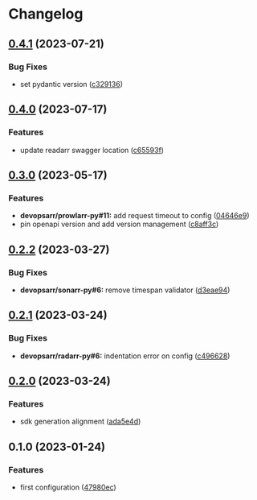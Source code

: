 # Changelog

## [0.4.1](https://github.com/devopsarr/readarr-py/compare/v0.4.0...v0.4.1) (2023-07-21)


### Bug Fixes

* set pydantic version ([c329136](https://github.com/devopsarr/readarr-py/commit/c3291365828914dbcb31fa0771acb25430b18b92))

## [0.4.0](https://github.com/devopsarr/readarr-py/compare/v0.3.0...v0.4.0) (2023-07-17)


### Features

* update readarr swagger location ([c65593f](https://github.com/devopsarr/readarr-py/commit/c65593fcdb5e1e2452ea03962648869d9c32c67f))

## [0.3.0](https://github.com/devopsarr/readarr-py/compare/v0.2.2...v0.3.0) (2023-05-17)


### Features

* **devopsarr/prowlarr-py#11:** add request timeout to config ([04646e9](https://github.com/devopsarr/readarr-py/commit/04646e992e0cd9d6444170c9e27d5f42331b3d0f))
* pin openapi version and add version management ([c8aff3c](https://github.com/devopsarr/readarr-py/commit/c8aff3c0460da060712f0c22ad188c60895e1087))

## [0.2.2](https://github.com/devopsarr/readarr-py/compare/v0.2.1...v0.2.2) (2023-03-27)


### Bug Fixes

* **devopsarr/sonarr-py#6:** remove timespan validator ([d3eae94](https://github.com/devopsarr/readarr-py/commit/d3eae9406fc9452ab92a8db5c1a357c07a308673))

## [0.2.1](https://github.com/devopsarr/readarr-py/compare/v0.2.0...v0.2.1) (2023-03-24)


### Bug Fixes

* **devopsarr/radarr-py#6:** indentation error on config ([c496628](https://github.com/devopsarr/readarr-py/commit/c496628211bed151a8ee8a3f857d7b7ec0d9f027))

## [0.2.0](https://github.com/devopsarr/readarr-py/compare/v0.1.0...v0.2.0) (2023-03-24)


### Features

* sdk generation alignment ([ada5e4d](https://github.com/devopsarr/readarr-py/commit/ada5e4d73e85148165f12bd2c638288e621981d9))

## 0.1.0 (2023-01-24)


### Features

* first configuration ([47980ec](https://github.com/devopsarr/readarr-py/commit/47980ecac9a2475e556658cd52f8eac427c77152))
